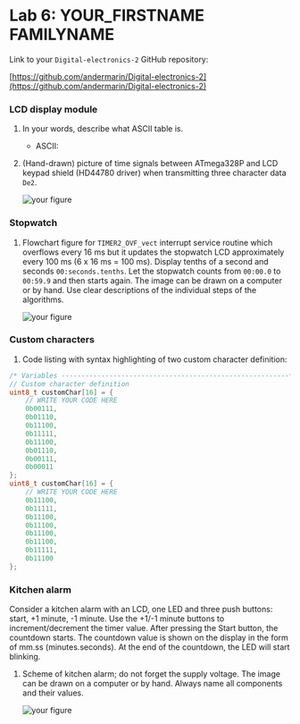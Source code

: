 # Lab 6: YOUR_FIRSTNAME FAMILYNAME

Link to your `Digital-electronics-2` GitHub repository:

[https://github.com/andermarin/Digital-electronics-2](https://github.com/andermarin/Digital-electronics-2)


### LCD display module

1. In your words, describe what ASCII table is.
   * ASCII:

2. (Hand-drawn) picture of time signals between ATmega328P and LCD keypad shield (HD44780 driver) when transmitting three character data `De2`.

   ![your figure]()


### Stopwatch

1. Flowchart figure for `TIMER2_OVF_vect` interrupt service routine which overflows every 16&nbsp;ms but it updates the stopwatch LCD approximately every 100&nbsp;ms (6 x 16&nbsp;ms = 100&nbsp;ms). Display tenths of a second and seconds `00:seconds.tenths`. Let the stopwatch counts from `00:00.0` to `00:59.9` and then starts again. The image can be drawn on a computer or by hand. Use clear descriptions of the individual steps of the algorithms.

   ![your figure]()


### Custom characters

1. Code listing with syntax highlighting of two custom character definition:

```c
/* Variables ---------------------------------------------------------*/
// Custom character definition
uint8_t customChar[16] = {
    // WRITE YOUR CODE HERE
    0b00111,
    0b01110,
    0b11100,
    0b11111,
    0b11100,
    0b01110,
    0b00111,
    0b00011
};
uint8_t customChar[16] = {
    // WRITE YOUR CODE HERE
    0b11100,
    0b11111,
    0b11100,
    0b11100,
    0b11100,
    0b11100,
    0b11111,
    0b11100
};
```


### Kitchen alarm

Consider a kitchen alarm with an LCD, one LED and three push buttons: start, +1 minute, -1 minute. Use the +1/-1 minute buttons to increment/decrement the timer value. After pressing the Start button, the countdown starts. The countdown value is shown on the display in the form of mm.ss (minutes.seconds). At the end of the countdown, the LED will start blinking.

1. Scheme of kitchen alarm; do not forget the supply voltage. The image can be drawn on a computer or by hand. Always name all components and their values.

   ![your figure]()
